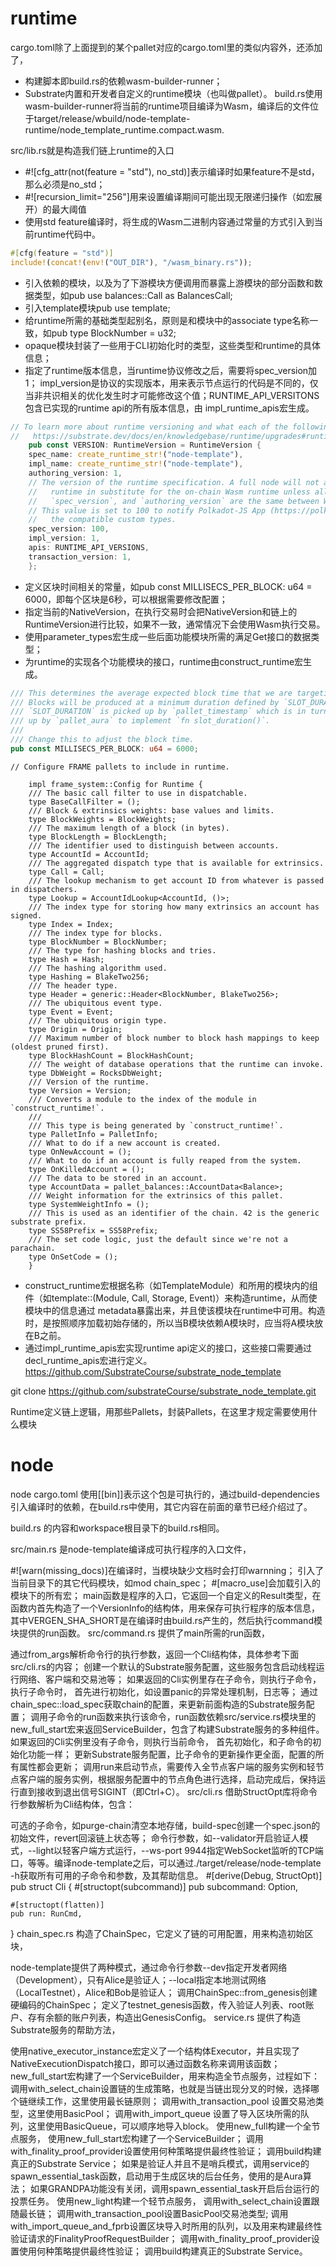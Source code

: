 # runtime
cargo.toml除了上面提到的某个pallet对应的cargo.toml里的类似内容外，还添加了，
* 构建脚本即build.rs的依赖wasm-builder-runner；
* Substrate内置和开发者自定义的runtime模块（也叫做pallet）。
build.rs使用wasm-builder-runner将当前的runtime项目编译为Wasm，编译后的文件位于target/release/wbuild/node-template-runtime/node_template_runtime.compact.wasm.

src/lib.rs就是构造我们链上runtime的入口
* #![cfg_attr(not(feature = "std"), no_std)]表示编译时如果feature不是std，那么必须是no_std；
* #![recursion_limit="256"]用来设置编译期间可能出现无限递归操作（如宏展开）的最大阈值
* 使用std feature编译时，将生成的Wasm二进制内容通过常量的方式引入到当前runtime代码中。
```rust
#[cfg(feature = "std")]
include!(concat!(env!("OUT_DIR"), "/wasm_binary.rs"));
```
* 引入依赖的模块，以及为了下游模块方便调用而暴露上游模块的部分函数和数据类型，如pub use balances::Call as BalancesCall;
* 引入template模块pub use template;
* 给runtime所需的基础类型起别名，原则是和模块中的associate type名称一致，如pub type BlockNumber = u32;
* opaque模块封装了一些用于CLI初始化时的类型，这些类型和runtime的具体信息；
* 指定了runtime版本信息，当runtime协议修改之后，需要将spec_version加1；
 impl_version是协议的实现版本，用来表示节点运行的代码是不同的，仅当非共识相关的优化发生时才可能修改这个值；RUNTIME_API_VERSITONS包含已实现的runtime api的所有版本信息，由
 impl_runtime_apis宏生成。
```rust
// To learn more about runtime versioning and what each of the following value means:
//   https://substrate.dev/docs/en/knowledgebase/runtime/upgrades#runtime-versioning
    pub const VERSION: RuntimeVersion = RuntimeVersion {
	spec_name: create_runtime_str!("node-template"),
	impl_name: create_runtime_str!("node-template"),
	authoring_version: 1,
	// The version of the runtime specification. A full node will not attempt to use its native
	//   runtime in substitute for the on-chain Wasm runtime unless all of `spec_name`,
	//   `spec_version`, and `authoring_version` are the same between Wasm and native.
	// This value is set to 100 to notify Polkadot-JS App (https://polkadot.js.org/apps) to use
	//   the compatible custom types.
	spec_version: 100,
	impl_version: 1,
	apis: RUNTIME_API_VERSIONS,
	transaction_version: 1,
    };
```
* 定义区块时间相关的常量，如pub const MILLISECS_PER_BLOCK: u64 = 6000，即每个区块是6秒，可以根据需要修改配置；
* 指定当前的NativeVersion，在执行交易时会把NativeVersion和链上的RuntimeVersion进行比较，如果不一致，通常情况下会使用Wasm执行交易。
* 使用parameter_types宏生成一些后面功能模块所需的满足Get接口的数据类型；
* 为runtime的实现各个功能模块的接口，runtime由construct_runtime宏生成。
```rust
/// This determines the average expected block time that we are targeting.
/// Blocks will be produced at a minimum duration defined by `SLOT_DURATION`.
/// `SLOT_DURATION` is picked up by `pallet_timestamp` which is in turn picked
/// up by `pallet_aura` to implement `fn slot_duration()`.
///
/// Change this to adjust the block time.
pub const MILLISECS_PER_BLOCK: u64 = 6000;
```
```
// Configure FRAME pallets to include in runtime.

    impl frame_system::Config for Runtime {
	/// The basic call filter to use in dispatchable.
	type BaseCallFilter = ();
	/// Block & extrinsics weights: base values and limits.
	type BlockWeights = BlockWeights;
	/// The maximum length of a block (in bytes).
	type BlockLength = BlockLength;
	/// The identifier used to distinguish between accounts.
	type AccountId = AccountId;
	/// The aggregated dispatch type that is available for extrinsics.
	type Call = Call;
	/// The lookup mechanism to get account ID from whatever is passed in dispatchers.
	type Lookup = AccountIdLookup<AccountId, ()>;
	/// The index type for storing how many extrinsics an account has signed.
	type Index = Index;
	/// The index type for blocks.
	type BlockNumber = BlockNumber;
	/// The type for hashing blocks and tries.
	type Hash = Hash;
	/// The hashing algorithm used.
	type Hashing = BlakeTwo256;
	/// The header type.
	type Header = generic::Header<BlockNumber, BlakeTwo256>;
	/// The ubiquitous event type.
	type Event = Event;
	/// The ubiquitous origin type.
	type Origin = Origin;
	/// Maximum number of block number to block hash mappings to keep (oldest pruned first).
	type BlockHashCount = BlockHashCount;
	/// The weight of database operations that the runtime can invoke.
	type DbWeight = RocksDbWeight;
	/// Version of the runtime.
	type Version = Version;
	/// Converts a module to the index of the module in `construct_runtime!`.
	///
	/// This type is being generated by `construct_runtime!`.
	type PalletInfo = PalletInfo;
	/// What to do if a new account is created.
	type OnNewAccount = ();
	/// What to do if an account is fully reaped from the system.
	type OnKilledAccount = ();
	/// The data to be stored in an account.
	type AccountData = pallet_balances::AccountData<Balance>;
	/// Weight information for the extrinsics of this pallet.
	type SystemWeightInfo = ();
	/// This is used as an identifier of the chain. 42 is the generic substrate prefix.
	type SS58Prefix = SS58Prefix;
	/// The set code logic, just the default since we're not a parachain.
	type OnSetCode = ();
    }
```
* construct_runtime宏根据名称（如TemplateModule）和所用的模块内的组件（如template::(Module, Call, Storage, Event<T>)）来构造runtime，从而使模块中的信息通过
metadata暴露出来，并且使该模块在runtime中可用。构造时，是按照顺序加载初始存储的，所以当B模块依赖A模块时，应当将A模块放在B之前。
* 通过impl_runtime_apis宏实现runtime api定义的接口，这些接口需要通过decl_runtime_apis宏进行定义。
<https://github.com/SubstrateCourse/substrate_node_template>

git clone https://github.com/substrateCourse/substrate_node_template.git



Runtime定义链上逻辑，用那些Pallets，封装Pallets，在这里才规定需要使用什么模块

# node
node
cargo.toml 使用[[bin]]表示这个包是可执行的，通过build-dependencies引入编译时的依赖，在build.rs中使用，其它内容在前面的章节已经介绍过了。

build.rs 的内容和workspace根目录下的build.rs相同。

src/main.rs 是node-template编译成可执行程序的入口文件，

#![warn(missing_docs)]在编译时，当模块缺少文档时会打印warnning；
引入了当前目录下的其它代码模块，如mod chain_spec；
#[macro_use]会加载引入的模块下的所有宏；
main函数是程序的入口，它返回一个自定义的Result类型，在函数内首先构造了一个VersionInfo的结构体，用来保存可执行程序的版本信息，其中VERGEN_SHA_SHORT是在编译时由build.rs产生的，然后执行command模块提供的run函数。
src/command.rs 提供了main所需的run函数，

通过from_args解析命令行的执行参数，返回一个Cli结构体，具体参考下面src/cli.rs的内容；
创建一个默认的Substrate服务配置，这些服务包含启动线程运行网络、客户端和交易池等；
如果返回的Cli实例里存在子命令，则执行子命令，执行子命令时，
首先进行初始化，如设置panic的异常处理机制，日志等；
通过chain_spec::load_spec获取chain的配置，来更新前面构造的Substrate服务配置；
调用子命令的run函数来执行该命令，run函数依赖src/service.rs模块里的new_full_start宏来返回ServiceBuilder，包含了构建Substrate服务的多种组件。
如果返回的Cli实例里没有子命令，则执行当前命令，
首先初始化，和子命令的初始化功能一样；
更新Substrate服务配置，比子命令的更新操作更全面，配置的所有属性都会更新；
调用run来启动节点，需要传入全节点客户端的服务实例和轻节点客户端的服务实例，根据服务配置中的节点角色进行选择，启动完成后，保持运行直到接收到退出信号SIGINT（即Ctrl+C）。
src/cli.rs 借助StructOpt库将命令行参数解析为Cli结构体，包含：

可选的子命令，如purge-chain清空本地存储，build-spec创建一个spec.json的初始文件，revert回滚链上状态等；
命令行参数，如--validator开启验证人模式，--light以轻客户端方式运行，--ws-port 9944指定WebSocket监听的TCP端口，等等。编译node-template之后，可以通过./target/release/node-template -h获取所有可用的子命令和参数，及其帮助信息。
#[derive(Debug, StructOpt)]
pub struct Cli {
    #[structopt(subcommand)]
    pub subcommand: Option<Subcommand>,

    #[structopt(flatten)]
    pub run: RunCmd,
}
chain_spec.rs 构造了ChainSpec，它定义了链的可用配置，用来构造初始区块，

node-template提供了两种模式，通过命令行参数--dev指定开发者网络（Development），只有Alice是验证人；--local指定本地测试网络（LocalTestnet），Alice和Bob是验证人；
调用ChainSpec::from_genesis创建硬编码的ChainSpec；
定义了testnet_genesis函数，传入验证人列表、root账户、存有余额的账户列表，构造出GenesisConfig。
service.rs 提供了构造Substrate服务的帮助方法，

使用native_executor_instance宏定义了一个结构体Executor，并且实现了NativeExecutionDispatch接口，即可以通过函数名称来调用该函数；
new_full_start宏构建了一个ServiceBuilder，用来构造全节点服务，过程如下：
调用with_select_chain设置链的生成策略，也就是当链出现分叉的时候，选择哪个链继续工作，这里使用最长链原则；
调用with_transaction_pool 设置交易池类型，这里使用BasicPool；
调用with_import_queue 设置了导入区块所需的队列，这里使用BasicQueue，可以顺序地导入block。
使用new_full构建一个全节点服务，
使用new_full_start宏构建了一个ServiceBuilder；
调用with_finality_proof_provider设置使用何种策略提供最终性验证；
调用build构建真正的Substrate Service；
如果是验证人并且不是哨兵模式，调用service的spawn_essential_task函数，启动用于生成区块的后台任务，使用的是Aura算法；
如果GRANDPA功能没有关闭，调用spawn_essential_task开启后台运行的投票任务。
使用new_light构建一个轻节点服务，
调用with_select_chain设置跟随最长链；
调用with_transaction_pool设置BasicPool交易池类型;
调用with_import_queue_and_fprb设置区块导入时所用的队列，以及用来构建最终性验证请求的FinalityProofRequestBuilder；
调用with_finality_proof_provider设置使用何种策略提供最终性验证；
调用build构建真正的Substrate Service。
